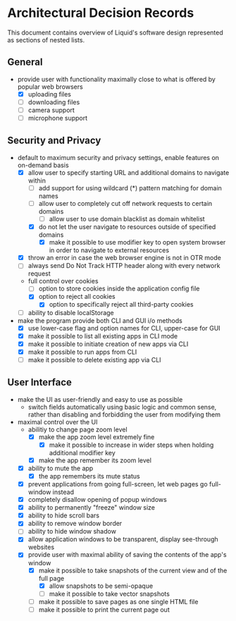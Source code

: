 # Architectural Decision Records

This document contains overview of Liquid's software design represented as sections of nested lists.


## General

 - provide user with functionality maximally close to what is offered by popular web browsers
   - [x] uploading files
   - [ ] downloading files
   - [ ] camera support
   - [ ] microphone support

## Security and Privacy

 - default to maximum security and privacy settings, enable features on on-demand basis
   - [x] allow user to specify starting URL and additional domains to navigate within
     - [ ] add support for using wildcard (\*) pattern matching for domain names
     - [ ] allow user to completely cut off network requests to certain domains
       - [ ] allow user to use domain blacklist as domain whitelist
     - [x] do not let the user navigate to resources outside of specified domains
       - [x] make it possible to use modifier key to open system browser in order to navigate to external resources
   - [x] throw an error in case the web browser engine is not in OTR mode
   - [ ] always send Do Not Track HTTP header along with every network request
   - full control over cookies
     - [ ] option to store cookies inside the application config file
     - [x] option to reject all cookies
       - [x] option to specifically reject all third-party cookies
   - [ ] ability to disable localStorage

 - make the program provide both CLI and GUI i/o methods
   - [x] use lower-case flag and option names for CLI, upper-case for GUI
   - [x] make it possible to list all existing apps in CLI mode
   - [x] make it possible to initiate creation of new apps via CLI
   - [x] make it possible to run apps from CLI
   - [ ] make it possible to delete existing app via CLI

## User Interface

 - make the UI as user-friendly and easy to use as possible
   - switch fields automatically using basic logic and common sense, rather than disabling and forbidding the user from modifying them
 - maximal control over the UI
   - abilitiy to change page zoom level
     - [x] make the app zoom level extremely fine
       - [x] make it possible to increase in wider steps when holding additional modifier key
     - [x] make the app remember its zoom level
   - [x] ability to mute the app
     - [x] the app remembers its mute status
   - [x] prevent applications from going full-screen, let web pages go full-window instead
   - [x] completely disallow opening of popup windows
   - [x] ability to permanently "freeze" window size
   - [x] ability to hide scroll bars
   - [x] ability to remove window border
   - [ ] ability to hide window shadow
   - [x] allow application windows to be transparent, display see-through websites
   - [x] provide user with maximal ability of saving the contents of the app's window
     - [x] make it possible to take snapshots of the current view and of the full page
       - [x] allow snapshots to be semi-opaque
       - [ ] make it possible to take vector snapshots
     - [ ] make it possible to save pages as one single HTML file
     - [ ] make it possible to print the current page out
